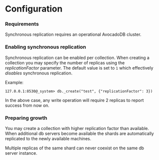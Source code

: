 Configuration
=============

### Requirements

Synchronous replication requires an operational AvocadoDB cluster.

### Enabling synchronous replication

Synchronous replication can be enabled per collection. When creating a
collection you may specify the number of replicas using the
*replicationFactor* parameter. The default value is set to `1` which
effectively *disables* synchronous replication. 

Example:

    127.0.0.1:8530@_system> db._create("test", {"replicationFactor": 3})

In the above case, any write operation will require 2 replicas to
report success from now on. 

### Preparing growth

You may create a collection with higher replication factor than
available. When additional db servers become available the shards are
automatically replicated to the newly available machines. 

Multiple replicas of the same shard can never coexist on the same db
server instance.
